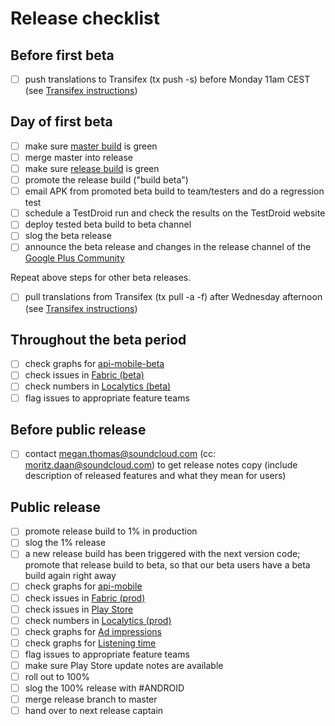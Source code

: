 # Release checklist

## Before first beta

- [ ] push translations to Transifex (tx push -s) before Monday 11am CEST (see [Transifex instructions](https://github.com/soundcloud/SoundCloud-Android/wiki/Transifex))

## Day of first beta

- [ ] make sure [master build](http://ci.mobile.s-cloud.net:8080/view/android/job/soundcloud_android_integration_tests/) is green
- [ ] merge master into release
- [ ] make sure [release build](http://ci.mobile.s-cloud.net:8080/view/android/job/soundcloud_android_release/) is green
- [ ] promote the release build ("build beta")
- [ ] email APK from promoted beta build to team/testers and do a regression test
- [ ] schedule a TestDroid run and check the results on the TestDroid website
- [ ] deploy tested beta build to beta channel
- [ ] slog the beta release
- [ ] announce the beta release and changes in the release channel of the [Google Plus Community](https://plus.google.com/u/0/communities/100538417567948193266)

Repeat above steps for other beta releases.

- [ ] pull translations from Transifex (tx pull -a -f) after Wednesday afternoon (see [Transifex instructions](https://github.com/soundcloud/SoundCloud-Android/wiki/Transifex))

## Throughout the beta period

- [ ] check graphs for [api-mobile-beta](http://promdash.int.s-cloud.net/api-mobile-beta)
- [ ] check issues in [Fabric (beta)](https://fabric.io/soundcloudandroid/android/apps/com.soundcloud.android)
- [ ] check numbers in [Localytics (beta)](https://dashboard.localytics.com/dashboards?org_id=127#/8317?bucket=true&days=60&dimensions=day,a:player_type&metric=occurrences&offset=0&op=and&scale=false)
- [ ] flag issues to appropriate feature teams

## Before public release

- [ ] contact megan.thomas@soundcloud.com (cc: moritz.daan@soundcloud.com) to get release notes copy (include description of released features and what they mean for users)

## Public release

- [ ] promote release build to 1% in production
- [ ] slog the 1% release
- [ ] a new release build has been triggered with the next version code; promote that release build
      to beta, so that our beta users have a beta build again right away
- [ ] check graphs for [api-mobile](http://promdash.int.s-cloud.net/api-mobile)
- [ ] check issues in [Fabric (prod)](https://fabric.io/soundcloudandroid/android/apps/com.soundcloud.android)
- [ ] check issues in [Play Store](https://play.google.com/apps/publish/?dev_acc=04754990293619832077#ErrorClusterListPlace:p=com.soundcloud.android&lr=LAST_24_HRS)
- [ ] check numbers in [Localytics (prod)](https://dashboard.localytics.com/dashboards?org_id=127#/33508?bucket=true&days=60&dimensions=day,a:player_type&metric=occurrences&offset=0&op=and&scale=false)
- [ ] check graphs for [Ad impressions](http://promdash.int.s-cloud.net/ads-on-android)
- [ ] check graphs for [Listening time](http://graphite.int.s-cloud.net/dashboard/#Audio)
- [ ] flag issues to appropriate feature teams
- [ ] make sure Play Store update notes are available
- [ ] roll out to 100%
- [ ] slog the 100% release with #ANDROID
- [ ] merge release branch to master
- [ ] hand over to next release captain
